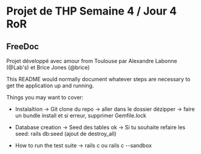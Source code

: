 # Projet de THP Semaine 4 / Jour 4 RoR
## FreeDoc

Projet développé avec amour from Toulouse par Alexandre Labonne (@Lab's) et Brice Jones (@brice)

This README would normally document whatever steps are necessary to get the
application up and running.

Things you may want to cover:

* Instalaltion
-> Git clone du repo
-> aller dans le dossier dézipper
-> faire un bundle install et si erreur, supprimer Gemfile.lock

* Database creation
-> Seed des tables ok
-> Si tu souhaite refaire les seed: rails db:seed (ajout de destroy_all)

* How to run the test suite
-> rails c ou rails c --sandbox
